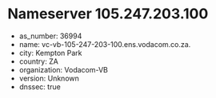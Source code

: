 # Nameserver 105.247.203.100

* as_number: 36994
* name: vc-vb-105-247-203-100.ens.vodacom.co.za.
* city: Kempton Park
* country: ZA
* organization: Vodacom-VB
* version: Unknown
* dnssec: true
